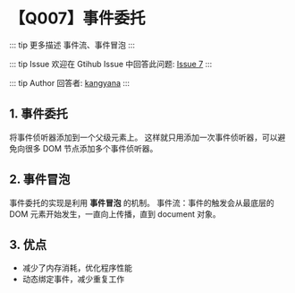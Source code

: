 # 【Q007】事件委托

::: tip 更多描述
事件流、事件冒泡
:::

::: tip Issue
欢迎在 Gtihub Issue 中回答此问题: [Issue 7](https://github.com/kangyana/daily-question/issues/7)
:::

::: tip Author
回答者: [kangyana](https://github.com/kangyana)
:::
## 1. 事件委托
将事件侦听器添加到一个父级元素上。
这样就只用添加一次事件侦听器，可以避免向很多 DOM 节点添加多个事件侦听器。

## 2. 事件冒泡
事件委托的实现是利用 **事件冒泡** 的机制。
事件流：事件的触发会从最底层的 DOM 元素开始发生，一直向上传播，直到 document 对象。

## 3. 优点

- 减少了内存消耗，优化程序性能
- 动态绑定事件，减少重复工作
